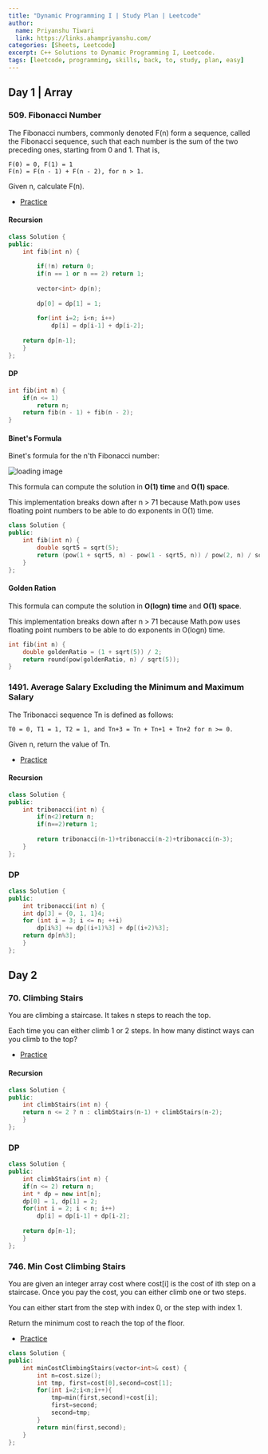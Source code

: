 ```yaml
---
title: "Dynamic Programming I | Study Plan | Leetcode"
author:
  name: Priyanshu Tiwari
  link: https://links.ahampriyanshu.com/
categories: [Sheets, Leetcode]
excerpt: C++ Solutions to Dynamic Programming I, Leetcode.
tags: [leetcode, programming, skills, back, to, study, plan, easy]
---
```


## Day 1 | Array

### 509. Fibonacci Number

The Fibonacci numbers, commonly denoted F(n) form a sequence, called the Fibonacci sequence, such that each number is the sum of the two preceding ones, starting from 0 and 1. That is,

```
F(0) = 0, F(1) = 1
F(n) = F(n - 1) + F(n - 2), for n > 1.
```

Given n, calculate F(n).

* [Practice](https://leetcode.com/problems/fibonacci-number/)

#### Recursion

```cpp
class Solution {
public:
    int fib(int n) {
        
        if(!n) return 0;
        if(n == 1 or n == 2) return 1;
        
        vector<int> dp(n);
        
        dp[0] = dp[1] = 1;
        
        for(int i=2; i<n; i++)
            dp[i] = dp[i-1] + dp[i-2];
        
    return dp[n-1];
    }
};
```

#### DP

```cpp
int fib(int n) {
	if(n <= 1)
		return n;
	return fib(n - 1) + fib(n - 2);
}
```

#### Binet's Formula

Binet's formula for the n'th Fibonacci number:

![loading image](https://wikimedia.org/api/rest_v1/media/math/render/svg/57459135cb5773799fab490a49311b3725df94fd)

This formula can compute the solution in **O(1) time** and **O(1) space**.

This implementation breaks down after n > 71 because Math.pow uses floating point numbers to be able to do exponents in O(1) time.

```cpp
class Solution {
public:
    int fib(int n) {
        double sqrt5 = sqrt(5);
        return (pow(1 + sqrt5, n) - pow(1 - sqrt5, n)) / pow(2, n) / sqrt5;
    }
};
```

#### Golden Ration

This formula can compute the solution in **O(logn) time** and **O(1) space**.

This implementation breaks down after n > 71 because Math.pow uses floating point numbers to be able to do exponents in O(logn) time.

```cpp
int fib(int n) {
	double goldenRatio = (1 + sqrt(5)) / 2;
	return round(pow(goldenRatio, n) / sqrt(5));
}
```

### 1491. Average Salary Excluding the Minimum and Maximum Salary

The Tribonacci sequence Tn is defined as follows: 

``T0 = 0, T1 = 1, T2 = 1, and Tn+3 = Tn + Tn+1 + Tn+2 for n >= 0.``

Given n, return the value of Tn.

* [Practice](https://leetcode.com/problems/n-th-tribonacci-number/discuss/1575588/C%2B%2B-Easy-Solution-or-DP-or-100-Faster)

#### Recursion

```cpp
class Solution {
public:
    int tribonacci(int n) {
        if(n<2)return n;
        if(n==2)return 1;
        
        return tribonacci(n-1)+tribonacci(n-2)+tribonacci(n-3);
    }
};
```

### DP

```cpp
class Solution {
public:
    int tribonacci(int n) {
    int dp[3] = {0, 1, 1}4;
    for (int i = 3; i <= n; ++i)
        dp[i%3] += dp[(i+1)%3] + dp[(i+2)%3];
    return dp[n%3];
    }
};
```

## Day 2

### 70. Climbing Stairs

You are climbing a staircase. It takes n steps to reach the top.

Each time you can either climb 1 or 2 steps. In how many distinct ways can you climb to the top?

* [Practice](https://leetcode.com/problems/climbing-stairs/)

#### Recursion

```cpp
class Solution {
public:
    int climbStairs(int n) {
    return n <= 2 ? n : climbStairs(n-1) + climbStairs(n-2);
    }
};
```

### DP

```cpp
class Solution {
public:
    int climbStairs(int n) {
    if(n <= 2) return n;
    int * dp = new int[n];
    dp[0] = 1, dp[1] = 2;
    for(int i = 2; i < n; i++)
        dp[i] = dp[i-1] + dp[i-2];
        
    return dp[n-1];
    }
};
```

### 746. Min Cost Climbing Stairs

You are given an integer array cost where cost[i] is the cost of ith step on a staircase. Once you pay the cost, you can either climb one or two steps.

You can either start from the step with index 0, or the step with index 1.

Return the minimum cost to reach the top of the floor.

* [Practice](https://leetcode.com/problems/min-cost-climbing-stairs/)

```cpp
class Solution {
public:
    int minCostClimbingStairs(vector<int>& cost) {
        int n=cost.size();
        int tmp, first=cost[0],second=cost[1];
        for(int i=2;i<n;i++){
            tmp=min(first,second)+cost[i];
            first=second;
            second=tmp;
        }
        return min(first,second);
    }
};
```